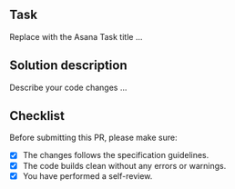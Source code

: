 ## Task

Replace with the Asana Task title ...

## Solution description

Describe your code changes ...

## Checklist

Before submitting this PR, please make sure:

- [x] The changes follows the specification guidelines.
- [x] The code builds clean without any errors or warnings.
- [x] You have performed a self-review.
